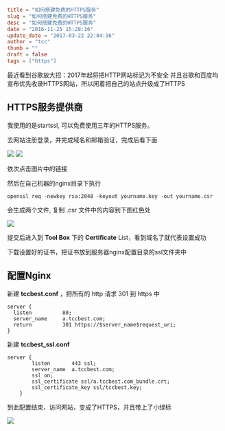 ```toml
title = "如何搭建免费的HTTPS服务"
slug = "如何搭建免费的HTTPS服务"
desc = "如何搭建免费的HTTPS服务"
date = "2016-11-25 15:28:16"
update_date = "2017-03-22 22:04:16"
author = "tcc"
thumb = ""
draft = false
tags = ["https"]
```

最近看到谷歌放大招：2017年起将把HTTP网站标记为不安全
并且谷歌和百度均宣布优先收录HTTPS网站，所以闲着把自己的站点升级成了HTTPS

## HTTPS服务提供商
我使用的是startssl, 可以免费使用三年的HTTPS服务。

去网站注册登录，并完成域名和邮箱验证，完成后看下面

![](https://dn-myfms.qbox.me/1.png)
![](https://dn-myfms.qbox.me/2.png)

依次点击图片中的链接

然后在自己机器的nginx目录下执行
```
openssl req -newkey rsa:2048 -keyout yourname.key -out yourname.csr
```

会生成两个文件, 复制 .csr 文件中的内容到下图红色处

![](https://dn-myfms.qbox.me/3.png)

提交后进入到 **Tool Box** 下的 **Certificate** List，看到域名了就代表设置成功

下载设置好的证书，把证书放到服务器nginx配置目录的ssl文件夹中

## 配置Nginx

新建 **tccbest.conf** ，把所有的 http 请求 301 到 https 中
```
server {
  listen       	  80;
  server_name     a.tccbest.com;
  return       	  301 https://$server_name$request_uri;
}
```


新建 **tccbest_ssl.conf**
```
server {
        listen       443 ssl;
        server_name  a.tccbest.com;
       	ssl on;
       	ssl_certificate ssl/a.tccbest.com_bundle.crt;
       	ssl_certificate_key ssl/tccbest.key;
    }
```

到此配置结束，访问网站，变成了HTTPS，并且带上了小绿标

![](https://dn-myfms.qbox.me/4.png)






